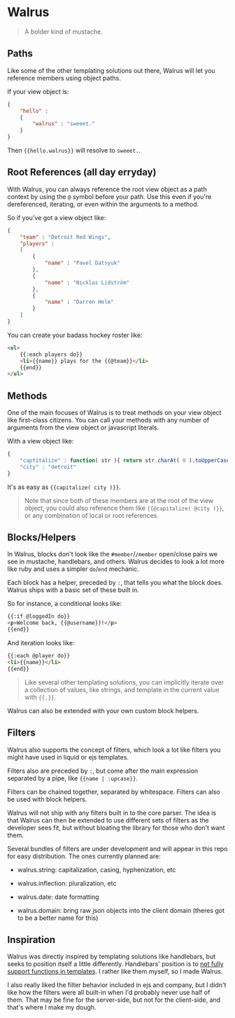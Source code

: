 Walrus
======

> A bolder kind of mustache.

Paths
-----

Like some of the other templating solutions out there, Walrus will let you reference members using object paths.

If your view object is:

``` json
{
	"hello" :
	{
		"walrus" : "sweeet."
	}
}
```

Then `{{hello.walrus}}` will resolve to `sweeet.`.

Root References (all day erryday)
---------------------------------

With Walrus, you can always reference the root view object as a path context by using the `@` symbol before your path. Use this even if you're dereferenced, iterating, or even within the arguments to a method.

So if you've got a view object like:

``` json
{
	"team" : "Detroit Red Wings",
	"players" :
	[
		{
			"name" : "Pavel Datsyuk"
		},
		{
			"name" : "Nicklas Lidström"
		},
		{
			"name" : "Darren Helm"
		}
	]
}
```

You can create your badass hockey roster like:

``` html
<ul>
	{{:each players do}}
	<li>{{name}} plays for the {{@team}}</li>
	{{end}}
</ul>
```

Methods
-------

One of the main focuses of Walrus is to treat methods on your view object like first-class citizens. You can call your methods with any number of arguments from the view object or javascript literals.

With a view object like:

``` js
{
	"captitalize" : function( str ){ return str.charAt( 0 ).toUpperCase( ) + str.slice( 1 ); },
	"city" : "detroit"
}
```

It's as easy as `{{capitalize( city )}}`.

> Note that since both of these members are at the root of the view object, you could also reference them like `{{@capitalize( @city )}}`, or any combination of local or root references.

Blocks/Helpers
--------------

In Walrus, blocks don't look like the `#member`/`/member` open/close pairs we see in mustache, handlebars, and others. Walrus decides to look a lot more like ruby and uses a simpler `do`/`end` mechanic.

Each block has a helper, preceded by `:`, that tells you what the block does. Walrus ships with a basic set of these built in.

So for instance, a conditional looks like:

``` html
{{:if @loggedIn do}}
<p>Welcome back, {{@username}}!</p>
{{end}}
```

And iteration looks like:

``` html
{{:each @player do}}
<li>{{name}}</li>
{{end}}
```

> Like several other templating solutions, you can implicitly iterate over a collection of values, like strings, and template in the current value with `{{.}}`.

Walrus can also be extended with your own custom block helpers.

Filters
-------

Walrus also supports the concept of filters, which look a lot like filters you might have used in liquid or ejs templates.

Filters also are preceded by `:`, but come after the main expression separated by a pipe, like `{{name | :upcase}}`.

Filters can be chained together, separated by whitespace. Filters can also be used with block helpers.

Walrus will not ship with any filters built in to the core parser. The idea is that Walrus can then be extended to use different sets of filters as the developer sees fit, but without bloating the library for those who don't want them.

Several bundles of filters are under development and will appear in this repo for easy distribution. The ones currently planned are:

- walrus.string: capitalization, casing, hyphenization, etc

- walrus.inflection: pluralization, etc

- walrus.date: date formatting

- walrus.domain: bring raw json objects into the client domain (theres got to be a better name for this)

Inspiration
-----------

Walrus was directly inspired by templating solutions like handlebars, but seeks to position itself a little differently. Handlebars' position is to [not fully support functions in templates](https://github.com/wycats/handlebars.js/pull/143). I rather like them myself, so I made Walrus.

I also really liked the filter behavior included in ejs and company, but I didn't like how the filters were all built-in when I'd probably never use half of them. That may be fine for the server-side, but not for the client-side, and that's where I make my dough.

